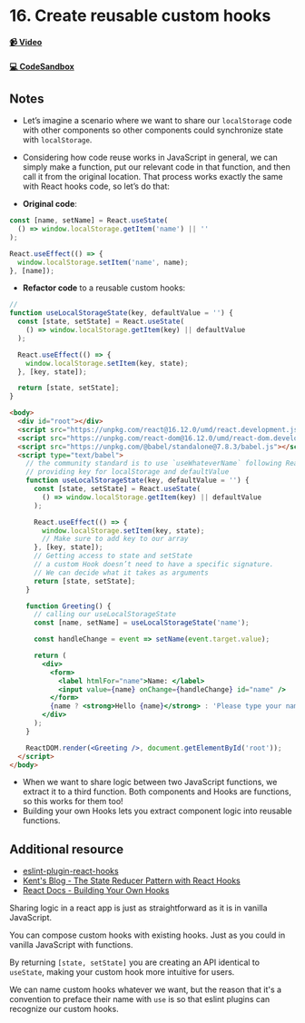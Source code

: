 # 16. Create reusable custom hooks

#### [📹 Video](https://egghead.io/lessons/react-v2-16-create-reusable-custom-hooks?pl=a-beginners-guide-to-react-v2-6c4d)

#### [💻 CodeSandbox](https://codesandbox.io/s/github/kentcdodds/beginners-guide-to-react/tree/codesandbox/16-custom-hooks?from-embed)

## Notes

- Let’s imagine a scenario where we want to share our `localStorage` code with other components so other components could synchronize state with `localStorage`.

- Considering how code reuse works in JavaScript in general, we can simply make a function, put our relevant code in that function, and then call it from the original location. That process works exactly the same with React hooks code, so let’s do that:

- **Original code**:

```js
const [name, setName] = React.useState(
  () => window.localStorage.getItem('name') || ''
);

React.useEffect(() => {
  window.localStorage.setItem('name', name);
}, [name]);
```

- **Refactor code** to a reusable custom hooks:

```js
//
function useLocalStorageState(key, defaultValue = '') {
  const [state, setState] = React.useState(
    () => window.localStorage.getItem(key) || defaultValue
  );

  React.useEffect(() => {
    window.localStorage.setItem(key, state);
  }, [key, state]);

  return [state, setState];
}
```

```html
<body>
  <div id="root"></div>
  <script src="https://unpkg.com/react@16.12.0/umd/react.development.js"></script>
  <script src="https://unpkg.com/react-dom@16.12.0/umd/react-dom.development.js"></script>
  <script src="https://unpkg.com/@babel/standalone@7.8.3/babel.js"></script>
  <script type="text/babel">
    // the community standard is to use `useWhateverName` following React Hooks name standards
    // providing key for localStorage and defaultValue
    function useLocalStorageState(key, defaultValue = '') {
      const [state, setState] = React.useState(
        () => window.localStorage.getItem(key) || defaultValue
      );

      React.useEffect(() => {
        window.localStorage.setItem(key, state);
        // Make sure to add key to our array
      }, [key, state]);
      // Getting access to state and setState
      // a custom Hook doesn’t need to have a specific signature.
      // We can decide what it takes as arguments
      return [state, setState];
    }

    function Greeting() {
      // calling our useLocalStorageState
      const [name, setName] = useLocalStorageState('name');

      const handleChange = event => setName(event.target.value);

      return (
        <div>
          <form>
            <label htmlFor="name">Name: </label>
            <input value={name} onChange={handleChange} id="name" />
          </form>
          {name ? <strong>Hello {name}</strong> : 'Please type your name'}
        </div>
      );
    }

    ReactDOM.render(<Greeting />, document.getElementById('root'));
  </script>
</body>
```

- When we want to share logic between two JavaScript functions, we extract it to a third function. Both components and Hooks are functions, so this works for them too!
- Building your own Hooks lets you extract component logic into reusable functions.

## Additional resource

- [eslint-plugin-react-hooks](https://www.npmjs.com/package/eslint-plugin-react-hooks)
- [Kent's Blog - The State Reducer Pattern with React Hooks](https://kentcdodds.com/blog/the-state-reducer-pattern-with-react-hooks)
- [React Docs - Building Your Own Hooks](https://reactjs.org/docs/hooks-custom.html)

<TimeStamp start="0:00" end="0:15">
  
  Sharing logic in a react app is just as straightforward as it is in vanilla JavaScript. 
  
</TimeStamp>

<TimeStamp start="0:30" end="1:20">
  
  You can compose custom hooks with existing hooks. Just as you could in vanilla JavaScript with functions.
  
</TimeStamp>

<TimeStamp start="1:30" end="1:40">
  
  By returning `[state, setState]` you are creating an API identical to `useState`, making your custom hook more intuitive for users.
  
</TimeStamp>

<TimeStamp start="2:30" end="2:40">
  
  We can name custom hooks whatever we want, but the reason that it's a convention to preface their name with `use` is so that eslint plugins can recognize our custom hooks.
  
</TimeStamp>